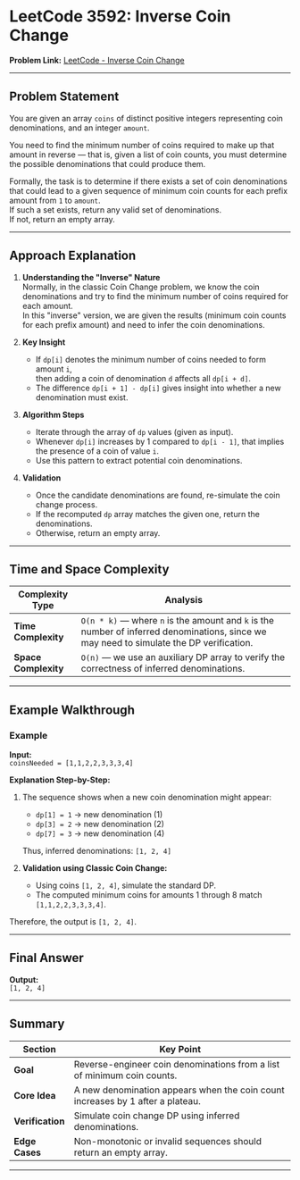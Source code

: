 # LeetCode 3592: Inverse Coin Change

**Problem Link:** [LeetCode - Inverse Coin Change](https://leetcode.com/problems/inverse-coin-change/description/)

---

## Problem Statement

You are given an array `coins` of distinct positive integers representing coin denominations, and an integer `amount`.

You need to find the minimum number of coins required to make up that amount in reverse — that is, given a list of coin counts, you must determine the possible denominations that could produce them.  

Formally, the task is to determine if there exists a set of coin denominations that could lead to a given sequence of minimum coin counts for each prefix amount from `1` to `amount`.  
If such a set exists, return any valid set of denominations.  
If not, return an empty array.

---

## Approach Explanation

1. **Understanding the "Inverse" Nature**  
   Normally, in the classic Coin Change problem, we know the coin denominations and try to find the minimum number of coins required for each amount.  
   In this "inverse" version, we are given the results (minimum coin counts for each prefix amount) and need to infer the coin denominations.

2. **Key Insight**  
   - If `dp[i]` denotes the minimum number of coins needed to form amount `i`,  
     then adding a coin of denomination `d` affects all `dp[i + d]`.
   - The difference `dp[i + 1] - dp[i]` gives insight into whether a new denomination must exist.

3. **Algorithm Steps**
   - Iterate through the array of `dp` values (given as input).
   - Whenever `dp[i]` increases by 1 compared to `dp[i - 1]`, that implies the presence of a coin of value `i`.
   - Use this pattern to extract potential coin denominations.

4. **Validation**
   - Once the candidate denominations are found, re-simulate the coin change process.
   - If the recomputed `dp` array matches the given one, return the denominations.
   - Otherwise, return an empty array.

---

## Time and Space Complexity

| Complexity Type | Analysis |
|-----------------|-----------|
| **Time Complexity** | `O(n * k)` — where `n` is the amount and `k` is the number of inferred denominations, since we may need to simulate the DP verification. |
| **Space Complexity** | `O(n)` — we use an auxiliary DP array to verify the correctness of inferred denominations. |

---

## Example Walkthrough

### Example
**Input:**  
`coinsNeeded = [1,1,2,2,3,3,3,4]`

**Explanation Step-by-Step:**

1. The sequence shows when a new coin denomination might appear:
   - `dp[1] = 1` → new denomination (1)
   - `dp[3] = 2` → new denomination (2)
   - `dp[7] = 3` → new denomination (4)

   Thus, inferred denominations: `[1, 2, 4]`

2. **Validation using Classic Coin Change:**
   - Using coins `[1, 2, 4]`, simulate the standard DP.
   - The computed minimum coins for amounts 1 through 8 match `[1,1,2,2,3,3,3,4]`.

Therefore, the output is `[1, 2, 4]`.

---

## Final Answer

**Output:**  
`[1, 2, 4]`

---

## Summary

| Section | Key Point |
|----------|------------|
| **Goal** | Reverse-engineer coin denominations from a list of minimum coin counts. |
| **Core Idea** | A new denomination appears when the coin count increases by 1 after a plateau. |
| **Verification** | Simulate coin change DP using inferred denominations. |
| **Edge Cases** | Non-monotonic or invalid sequences should return an empty array. |

---

